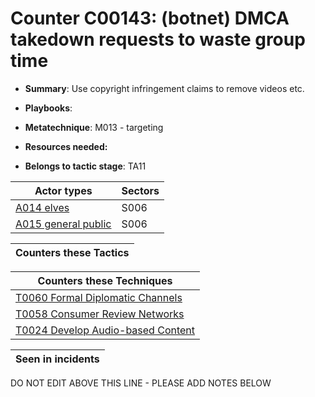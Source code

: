# Counter C00143: (botnet) DMCA takedown requests to waste group time

* **Summary**: Use copyright infringement claims to remove videos etc. 

* **Playbooks**: 

* **Metatechnique**: M013 - targeting

* **Resources needed:** 

* **Belongs to tactic stage**: TA11


| Actor types | Sectors |
| ----------- | ------- |
| [A014 elves](../generated_pages/actortypes/A014.md) | S006 |
| [A015 general public](../generated_pages/actortypes/A015.md) | S006 |



| Counters these Tactics |
| ---------------------- |



| Counters these Techniques |
| ------------------------- |
| [T0060 Formal Diplomatic Channels](../generated_pages/techniques/T0060.md) |
| [T0058 Consumer Review Networks](../generated_pages/techniques/T0058.md) |
| [T0024 Develop Audio-based Content](../generated_pages/techniques/T0024.md) |



| Seen in incidents |
| ----------------- |


DO NOT EDIT ABOVE THIS LINE - PLEASE ADD NOTES BELOW